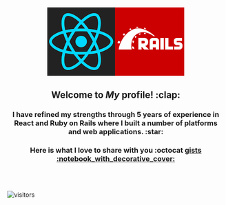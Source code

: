
<div align="center">
        <br>
        <br>
        <br>
        <br>
        <img src="https://raw.githubusercontent.com/PonyJackal/PonyJackal/master/wolf.png?sanitize=true" width="318" height="159">
        <h2>Welcome to <i>My</i> profile! :clap: </h2>
        <h3>I have refined my strengths through 5 years of experience in React and Ruby on Rails where I built a number of platforms and web applications. :star: </h3>
        <h3>Here is what I love to share with you :octocat <a href="https://gist.github.com/ponyjackal/" target="__blank"> gists :notebook_with_decorative_cover:</a></h3>
        <br>
        <br>
</div>

<div>
        
![visitors](https://visitor-badge.glitch.me/badge?page_id=PonyJackal.PonyJackal)

</div>
